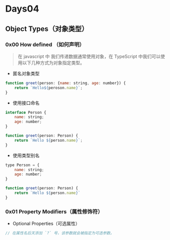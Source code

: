# Days04

## Object Types（对象类型）

### 0x00 How defined （如何声明）

> 在 javascript 中 我们传递数据通常使用对象，在 TypeScript 中我们可以使用以下几种方式为对象指定类型。

- 匿名对象类型

``` javascript
function greet(person: {name: string, age: number}) {
    return `Hello${peroson.name}`;
}

```

- 使用接口命名

``` javascript
interface Person {
    name: string;
    age: number;
}

function greet(person: Person) {
    return `Hello ${person.name}`;
}
```

- 使用类型别名

``` javascript
type Person = {
    name: string;
    age: number;
}

function greet(person: Person) {
    return `Hello ${person.name}`
}
```

### 0x01 Property Modifiers（属性修饰符）

- Optional Properties（可选属性）

``` javascript
// 在属性名后天添加 `?` 号，该参数就会被指定为可选参数。
```

